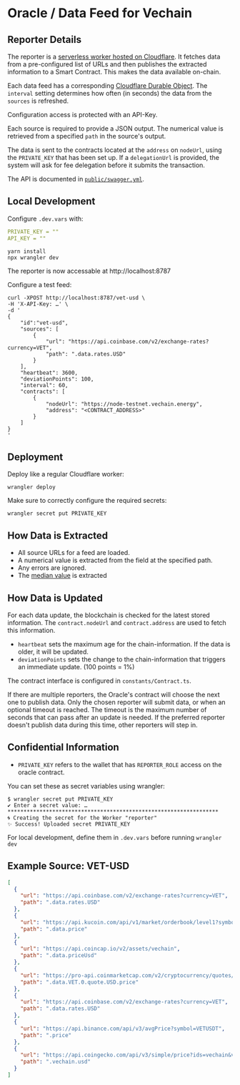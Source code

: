 # Oracle / Data Feed for Vechain

## Reporter Details

The reporter is a [serverless worker hosted on Cloudflare](https://developers.cloudflare.com/workers/). It fetches data from a pre-configured list of URLs and then publishes the extracted information to a Smart Contract. This makes the data available on-chain.

Each data feed has a corresponding [Cloudflare Durable Object](https://developers.cloudflare.com/durable-objects/). The `interval` setting determines how often (in seconds) the data from the `sources` is refreshed.

Configuration access is protected with an API-Key.

Each source is required to provide a JSON output. The numerical value is retrieved from a specified `path` in the source's output.

The data is sent to the contracts located at the `address` on `nodeUrl`, using the `PRIVATE_KEY` that has been set up. If a `delegationUrl` is provided, the system will ask for fee delegation before it submits the transaction.

The API is documented in [`public/swagger.yml`](./public/swagger.yml).

## Local Development

Configure `.dev.vars` with:

```yml
PRIVATE_KEY = ""
API_KEY = ""
```

```shell
yarn install
npx wrangler dev
```

The reporter is now accessable at http://localhost:8787

Configure a test feed:

```shell
curl -XPOST http://localhost:8787/vet-usd \
-H 'X-API-Key: …' \
-d '
{
    "id":"vet-usd",
    "sources": [
        {
            "url": "https://api.coinbase.com/v2/exchange-rates?currency=VET",
            "path": ".data.rates.USD"
        }
    ],
    "heartbeat": 3600,
    "deviationPoints": 100,
    "interval": 60,
    "contracts": [
        {
            "nodeUrl": "https://node-testnet.vechain.energy",
            "address": "<CONTRACT_ADDRESS>"
        }
    ]
}
'
```

## Deployment

Deploy like a regular Cloudflare worker:

```shell
wrangler deploy
```

Make sure to correctly configure the required secrets:

```shell
wrangler secret put PRIVATE_KEY
```

## How Data is Extracted

- All source URLs for a feed are loaded.
- A numerical value is extracted from the field at the specified path.
- Any errors are ignored.
- The [median value](https://en.wikipedia.org/wiki/Median#:~:text=The%20median%20of%20a%20finite,the%20middle%20one%20is%20selected.) is extracted

## How Data is Updated

For each data update, the blockchain is checked for the latest stored information. The `contract.nodeUrl` and `contract.address` are used to fetch this information.

- `heartbeat` sets the maximum age for the chain-information. If the data is older, it will be updated.
- `deviationPoints` sets the change to the chain-information that triggers an immediate update. (100 points = 1%)

The contract interface is configured in `constants/Contract.ts`.

If there are multiple reporters, the Oracle's contract will choose the next one to publish data.
Only the chosen reporter will submit data, or when an optional timeout is reached.
The timeout is the maximum number of seconds that can pass after an update is needed. If the preferred reporter doesn't publish data during this time, other reporters will step in.

## Confidential Information

- `PRIVATE_KEY` refers to the wallet that has `REPORTER_ROLE` access on the oracle contract.

You can set these as secret variables using wrangler:

```shell
$ wrangler secret put PRIVATE_KEY
✔ Enter a secret value: … ******************************************************************
🌀 Creating the secret for the Worker "reporter"
✨ Success! Uploaded secret PRIVATE_KEY
```

For local development, define them in `.dev.vars` before running `wrangler dev`

## Example Source: VET-USD

```json
[
  {
    "url": "https://api.coinbase.com/v2/exchange-rates?currency=VET",
    "path": ".data.rates.USD"
  },
  {
    "url": "https://api.kucoin.com/api/v1/market/orderbook/level1?symbol=VET-USDT",
    "path": ".data.price"
  },
  {
    "url": "https://api.coincap.io/v2/assets/vechain",
    "path": ".data.priceUsd"
  },
  {
    "url": "https://pro-api.coinmarketcap.com/v2/cryptocurrency/quotes/latest?CMC_PRO_API_KEY=<CMC_API_KEY>&symbol=VET",
    "path": ".data.VET.0.quote.USD.price"
  },
  {
    "url": "https://api.coinbase.com/v2/exchange-rates?currency=VET",
    "path": ".data.rates.USD"
  },
  {
    "url": "https://api.binance.com/api/v3/avgPrice?symbol=VETUSDT",
    "path": ".price"
  },
  {
    "url": "https://api.coingecko.com/api/v3/simple/price?ids=vechain&vs_currencies=usd",
    "path": ".vechain.usd"
  }
]
```
